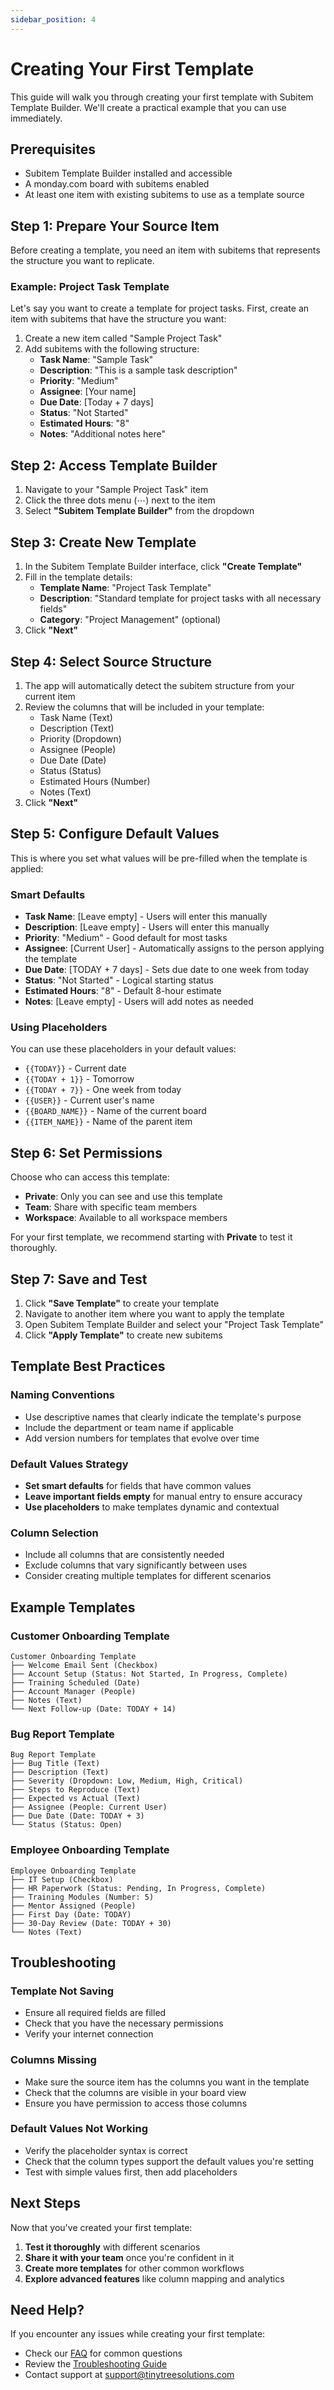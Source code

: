 ```yaml
---
sidebar_position: 4
---
```


# Creating Your First Template

This guide will walk you through creating your first template with Subitem Template Builder. We'll create a practical example that you can use immediately.

## Prerequisites

- Subitem Template Builder installed and accessible
- A monday.com board with subitems enabled
- At least one item with existing subitems to use as a template source

## Step 1: Prepare Your Source Item

Before creating a template, you need an item with subitems that represents the structure you want to replicate.

### Example: Project Task Template

Let's say you want to create a template for project tasks. First, create an item with subitems that have the structure you want:

1. Create a new item called "Sample Project Task"
2. Add subitems with the following structure:
   - **Task Name**: "Sample Task"
   - **Description**: "This is a sample task description"
   - **Priority**: "Medium"
   - **Assignee**: [Your name]
   - **Due Date**: [Today + 7 days]
   - **Status**: "Not Started"
   - **Estimated Hours**: "8"
   - **Notes**: "Additional notes here"

## Step 2: Access Template Builder

1. Navigate to your "Sample Project Task" item
2. Click the three dots menu (⋯) next to the item
3. Select **"Subitem Template Builder"** from the dropdown

## Step 3: Create New Template

1. In the Subitem Template Builder interface, click **"Create Template"**
2. Fill in the template details:
   - **Template Name**: "Project Task Template"
   - **Description**: "Standard template for project tasks with all necessary fields"
   - **Category**: "Project Management" (optional)
3. Click **"Next"**

## Step 4: Select Source Structure

1. The app will automatically detect the subitem structure from your current item
2. Review the columns that will be included in your template:
   - Task Name (Text)
   - Description (Text)
   - Priority (Dropdown)
   - Assignee (People)
   - Due Date (Date)
   - Status (Status)
   - Estimated Hours (Number)
   - Notes (Text)
3. Click **"Next"**

## Step 5: Configure Default Values

This is where you set what values will be pre-filled when the template is applied:

### Smart Defaults

- **Task Name**: [Leave empty] - Users will enter this manually
- **Description**: [Leave empty] - Users will enter this manually
- **Priority**: "Medium" - Good default for most tasks
- **Assignee**: [Current User] - Automatically assigns to the person applying the template
- **Due Date**: [TODAY + 7 days] - Sets due date to one week from today
- **Status**: "Not Started" - Logical starting status
- **Estimated Hours**: "8" - Default 8-hour estimate
- **Notes**: [Leave empty] - Users will add notes as needed

### Using Placeholders

You can use these placeholders in your default values:

- `{{TODAY}}` - Current date
- `{{TODAY + 1}}` - Tomorrow
- `{{TODAY + 7}}` - One week from today
- `{{USER}}` - Current user's name
- `{{BOARD_NAME}}` - Name of the current board
- `{{ITEM_NAME}}` - Name of the parent item

## Step 6: Set Permissions

Choose who can access this template:

- **Private**: Only you can see and use this template
- **Team**: Share with specific team members
- **Workspace**: Available to all workspace members

For your first template, we recommend starting with **Private** to test it thoroughly.

## Step 7: Save and Test

1. Click **"Save Template"** to create your template
2. Navigate to another item where you want to apply the template
3. Open Subitem Template Builder and select your "Project Task Template"
4. Click **"Apply Template"** to create new subitems

## Template Best Practices

### Naming Conventions

- Use descriptive names that clearly indicate the template's purpose
- Include the department or team name if applicable
- Add version numbers for templates that evolve over time

### Default Values Strategy

- **Set smart defaults** for fields that have common values
- **Leave important fields empty** for manual entry to ensure accuracy
- **Use placeholders** to make templates dynamic and contextual

### Column Selection

- Include all columns that are consistently needed
- Exclude columns that vary significantly between uses
- Consider creating multiple templates for different scenarios

## Example Templates

### Customer Onboarding Template

```
Customer Onboarding Template
├── Welcome Email Sent (Checkbox)
├── Account Setup (Status: Not Started, In Progress, Complete)
├── Training Scheduled (Date)
├── Account Manager (People)
├── Notes (Text)
└── Next Follow-up (Date: TODAY + 14)
```

### Bug Report Template

```
Bug Report Template
├── Bug Title (Text)
├── Description (Text)
├── Severity (Dropdown: Low, Medium, High, Critical)
├── Steps to Reproduce (Text)
├── Expected vs Actual (Text)
├── Assignee (People: Current User)
├── Due Date (Date: TODAY + 3)
└── Status (Status: Open)
```

### Employee Onboarding Template

```
Employee Onboarding Template
├── IT Setup (Checkbox)
├── HR Paperwork (Status: Pending, In Progress, Complete)
├── Training Modules (Number: 5)
├── Mentor Assigned (People)
├── First Day (Date: TODAY)
├── 30-Day Review (Date: TODAY + 30)
└── Notes (Text)
```

## Troubleshooting

### Template Not Saving

- Ensure all required fields are filled
- Check that you have the necessary permissions
- Verify your internet connection

### Columns Missing

- Make sure the source item has the columns you want in the template
- Check that the columns are visible in your board view
- Ensure you have permission to access those columns

### Default Values Not Working

- Verify the placeholder syntax is correct
- Check that the column types support the default values you're setting
- Test with simple values first, then add placeholders

## Next Steps

Now that you've created your first template:

1. **Test it thoroughly** with different scenarios
2. **Share it with your team** once you're confident in it
3. **Create more templates** for other common workflows
4. **Explore advanced features** like column mapping and analytics

## Need Help?

If you encounter any issues while creating your first template:

- Check our [FAQ](./support/faq) for common questions
- Review the [Troubleshooting Guide](./support/troubleshooting)
- Contact support at support@tinytreesolutions.com
